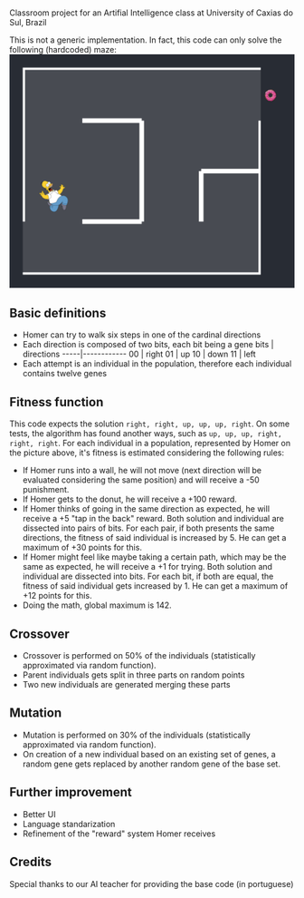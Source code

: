 #  

Classroom project for an Artifial Intelligence class at University of Caxias do Sul, Brazil

This is not a generic implementation. In fact, this code can only solve the following (hardcoded) maze:
![Homer Simpson running after a donut in a maze](images/maze.png)


## Basic definitions
- Homer can try to walk six steps in one of the cardinal directions
- Each direction is composed of two bits, each bit being a gene
  bits | directions
  -----|------------
  00 | right
  01 | up
  10 | down
  11 | left
- Each attempt is an individual in the population, therefore each individual contains twelve genes

## Fitness function
This code expects the solution ```right, right, up, up, up, right```. On some tests, the algorithm has found another ways, such as ```up, up, up, right, right, right```. For each individual in a population, represented by Homer on the picture above, it's fitness is estimated considering the following rules:
- If Homer runs into a wall, he will not move (next direction will be evaluated considering the same position) and will receive a -50 punishment. 
- If Homer gets to the donut, he will receive a +100 reward.
- If Homer thinks of going in the same direction as expected, he will receive a +5 "tap in the back" reward. Both solution and individual are dissected into pairs of bits. For each pair, if both presents the same directions, the fitness of said individual is increased by 5. He can get a maximum of +30 points for this.
- If Homer might feel like maybe taking a certain path, which may be the same as expected, he will receive a +1 for trying. Both solution and individual are dissected into bits. For each bit, if both are equal, the fitness of said individual gets increased by 1. He can get a maximum of +12 points for this.
- Doing the math, global maximum is 142.

## Crossover
- Crossover is performed on 50% of the individuals (statistically approximated via random function). 
- Parent individuals gets split in three parts on random points
- Two new individuals are generated merging these parts

## Mutation
- Mutation is performed on 30% of the individuals (statistically approximated via random function). 
- On creation of a new individual based on an existing set of genes, a random gene gets replaced by another random gene of the base set.

## Further improvement
- Better UI
- Language standarization
- Refinement of the "reward" system Homer receives


## Credits
Special thanks to our AI teacher for providing the base code (in portuguese)
